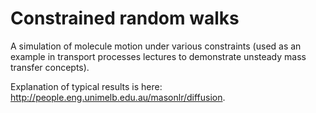 # Constrained random walks



A simulation of molecule motion under various constraints (used as an example in transport processes lectures to demonstrate unsteady mass transfer concepts).

Explanation of typical results is here: <http://people.eng.unimelb.edu.au/masonlr/diffusion>.


